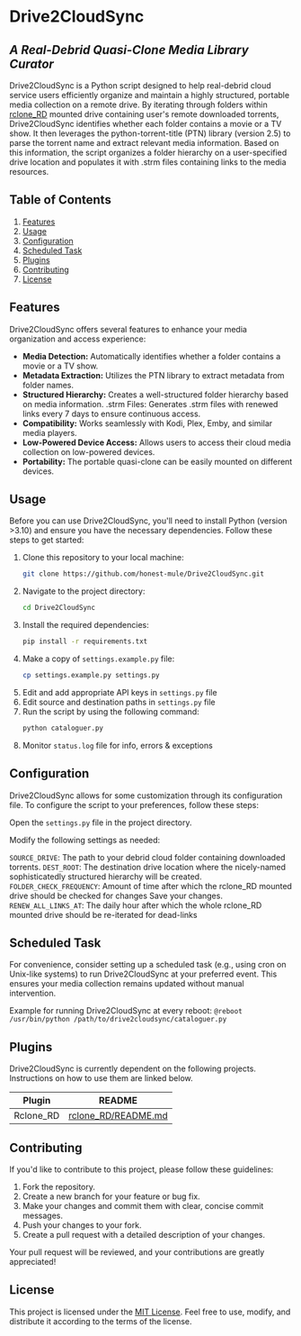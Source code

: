 # Drive2CloudSync
## _A Real-Debrid Quasi-Clone Media Library Curator_

Drive2CloudSync is a Python script designed to help real-debrid cloud service users efficiently organize and maintain a highly structured, portable media collection on a remote drive. By iterating through folders within [rclone_RD] mounted drive containing user's remote downloaded torrents, Drive2CloudSync identifies whether each folder contains a movie or a TV show. It then leverages the python-torrent-title (PTN) library (version 2.5) to parse the torrent name and extract relevant media information. Based on this information, the script organizes a folder hierarchy on a user-specified drive location and populates it with .strm files containing links to the media resources.

## Table of Contents
1. [Features](#features)
2. [Usage](#usage)
3. [Configuration](#configuration)
4. [Scheduled Task](#scheduled-task)
5. [Plugins](#plugins)
5. [Contributing](#contributing)
6. [License](#license)


## Features
Drive2CloudSync offers several features to enhance your media organization and access experience:

- **Media Detection:** Automatically identifies whether a folder contains a movie or a TV show.
- **Metadata Extraction:** Utilizes the PTN library to extract metadata from folder names.
- **Structured Hierarchy:** Creates a well-structured folder hierarchy based on media information.
.strm Files: Generates .strm files with renewed links every 7 days to ensure continuous access.
- **Compatibility:** Works seamlessly with Kodi, Plex, Emby, and similar media players.
- **Low-Powered Device Access:** Allows users to access their cloud media collection on low-powered devices.
- **Portability:** The portable quasi-clone can be easily mounted on different devices.

## Usage
Before you can use Drive2CloudSync, you'll need to install Python (version >3.10) and ensure you have the necessary dependencies. Follow these steps to get started:
1. Clone this repository to your local machine:
    ```sh
    git clone https://github.com/honest-mule/Drive2CloudSync.git
    ```
2. Navigate to the project directory:
    ```sh
    cd Drive2CloudSync
    ```
3. Install the required dependencies:
    ```sh
    pip install -r requirements.txt
    ```
3. Make a copy of `settings.example.py` file:
    ```sh
    cp settings.example.py settings.py
    ```
4. Edit and add appropriate API keys in `settings.py` file
5. Edit source and destination paths in `settings.py` file
6. Run the script by using the following command:
    ```sh
    python cataloguer.py
    ```
7. Monitor `status.log` file for info, errors & exceptions

## Configuration
Drive2CloudSync allows for some customization through its configuration file. To configure the script to your preferences, follow these steps:

Open the `settings.py` file in the project directory.

Modify the following settings as needed:

`SOURCE_DRIVE`: The path to your debrid cloud folder containing downloaded torrents.
`DEST_ROOT`: The destination drive location where the nicely-named sophisticatedly structured hierarchy will be created.
`FOLDER_CHECK_FREQUENCY`: Amount of time after which the rclone_RD mounted drive should be checked for changes
Save your changes.
`RENEW_ALL_LINKS_AT`: The daily hour after which the whole rclone_RD mounted drive should be re-iterated for dead-links

## Scheduled Task
For convenience, consider setting up a scheduled task (e.g., using cron on Unix-like systems) to run Drive2CloudSync at your preferred event. This ensures your media collection remains updated without manual intervention.

Example for running Drive2CloudSync at every reboot:
`@reboot /usr/bin/python /path/to/drive2cloudsync/cataloguer.py`

## Plugins

Drive2CloudSync is currently dependent on the following projects.
Instructions on how to use them are linked below.

| Plugin | README |
| ------ | ------ |
| Rclone_RD | [rclone_RD/README.md][rclone_readme] |

## Contributing
If you'd like to contribute to this project, please follow these guidelines:

1. Fork the repository.
2. Create a new branch for your feature or bug fix.
3. Make your changes and commit them with clear, concise commit messages.
4. Push your changes to your fork.
5. Create a pull request with a detailed description of your changes.

Your pull request will be reviewed, and your contributions are greatly appreciated!

## License
This project is licensed under the [MIT License]. Feel free to use, modify, and distribute it according to the terms of the license.

   [rclone_RD]: <https://github.com/itsToggle/rclone_RD>
   [rclone_readme]: <https://github.com/itsToggle/rclone_RD/blob/master/README.md>
   [MIT License]: <https://mit-license.org/>
